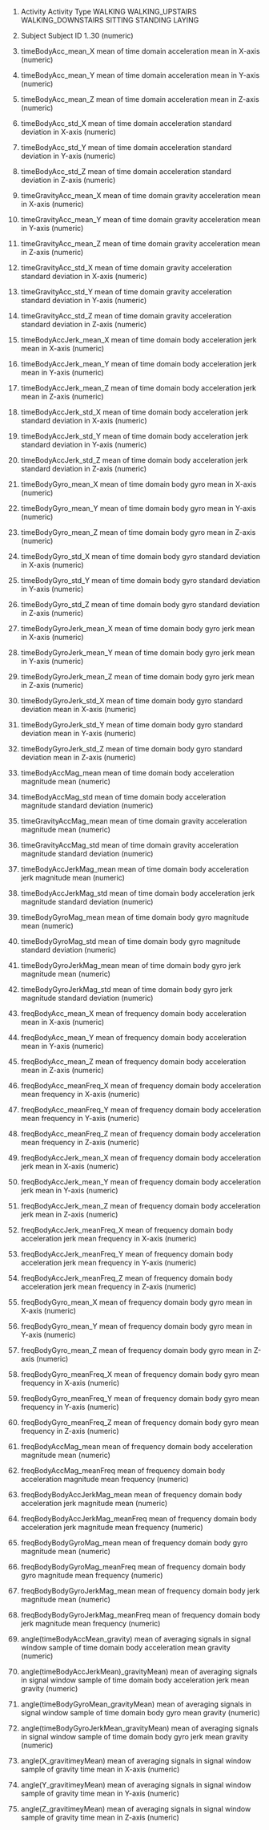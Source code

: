 1.  Activity
	Activity Type
		WALKING
		WALKING_UPSTAIRS
		WALKING_DOWNSTAIRS
		SITTING
		STANDING
		LAYING
2.  Subject
	Subject ID
	1..30 (numeric)

3.  timeBodyAcc_mean_X
	mean of time domain acceleration mean in X-axis (numeric)
5.  timeBodyAcc_mean_Y
	mean of time domain acceleration mean in Y-axis (numeric)
6.  timeBodyAcc_mean_Z
	mean of time domain acceleration mean in Z-axis (numeric)
7.  timeBodyAcc_std_X
	mean of time domain acceleration standard deviation in X-axis (numeric)
8.  timeBodyAcc_std_Y
	mean of time domain acceleration standard deviation in Y-axis (numeric)
9.  timeBodyAcc_std_Z
	mean of time domain acceleration standard deviation in Z-axis (numeric)
10.  timeGravityAcc_mean_X
	mean of time domain gravity acceleration mean in X-axis (numeric)
11.  timeGravityAcc_mean_Y
	mean of time domain gravity acceleration mean in Y-axis (numeric)
12.  timeGravityAcc_mean_Z
	mean of time domain gravity acceleration mean in Z-axis (numeric)
13.  timeGravityAcc_std_X
	mean of time domain gravity acceleration standard deviation in X-axis (numeric)
14.  timeGravityAcc_std_Y
	mean of time domain gravity acceleration standard deviation in Y-axis (numeric)
15.  timeGravityAcc_std_Z
	mean of time domain gravity acceleration standard deviation in Z-axis (numeric)
16.  timeBodyAccJerk_mean_X
	mean of time domain body acceleration jerk mean in X-axis (numeric)
17.  timeBodyAccJerk_mean_Y
	mean of time domain body acceleration jerk mean in Y-axis (numeric)
18.  timeBodyAccJerk_mean_Z
	mean of time domain body acceleration jerk mean in Z-axis (numeric)
19.  timeBodyAccJerk_std_X
	mean of time domain body acceleration jerk standard deviation in X-axis (numeric)
20.  timeBodyAccJerk_std_Y
	mean of time domain body acceleration jerk standard deviation in Y-axis (numeric)
21.  timeBodyAccJerk_std_Z
	mean of time domain body acceleration jerk standard deviation in Z-axis (numeric)
22.  timeBodyGyro_mean_X
	mean of time domain body gyro mean in X-axis (numeric)
23.  timeBodyGyro_mean_Y
	mean of time domain body gyro mean in Y-axis (numeric)
24.  timeBodyGyro_mean_Z
	mean of time domain body gyro mean in Z-axis (numeric)
25.  timeBodyGyro_std_X
	mean of time domain body gyro standard deviation in X-axis (numeric)
26.  timeBodyGyro_std_Y
	mean of time domain body gyro standard deviation in Y-axis (numeric)
27.  timeBodyGyro_std_Z
	mean of time domain body gyro standard deviation in Z-axis (numeric)
28.  timeBodyGyroJerk_mean_X
	mean of time domain body gyro jerk mean in X-axis (numeric)
28.  timeBodyGyroJerk_mean_Y
	mean of time domain body gyro jerk mean in Y-axis (numeric)
30.  timeBodyGyroJerk_mean_Z
	mean of time domain body gyro jerk mean in Z-axis (numeric)
31.  timeBodyGyroJerk_std_X
	mean of time domain body gyro standard deviation mean in X-axis (numeric)
32.  timeBodyGyroJerk_std_Y
	mean of time domain body gyro standard deviation mean in Y-axis (numeric)
33.  timeBodyGyroJerk_std_Z
	mean of time domain body gyro standard deviation mean in Z-axis (numeric)
34.  timeBodyAccMag_mean
	mean of time domain body acceleration magnitude mean (numeric)
35.  timeBodyAccMag_std
	mean of time domain body acceleration magnitude standard deviation (numeric)
36.  timeGravityAccMag_mean
	mean of time domain gravity acceleration magnitude mean (numeric)
37.  timeGravityAccMag_std
	mean of time domain gravity acceleration magnitude standard deviation (numeric)
38.  timeBodyAccJerkMag_mean
	mean of time domain body acceleration jerk magnitude mean (numeric)
39.  timeBodyAccJerkMag_std
	mean of time domain body acceleration jerk magnitude standard deviation (numeric)
40.  timeBodyGyroMag_mean
	mean of time domain body gyro magnitude mean (numeric)
41.  timeBodyGyroMag_std
	mean of time domain body gyro magnitude standard deviation (numeric)
42.  timeBodyGyroJerkMag_mean
	mean of time domain body gyro jerk magnitude mean (numeric)
43.  timeBodyGyroJerkMag_std
	mean of time domain body gyro jerk magnitude standard deviation (numeric)
44.  freqBodyAcc_mean_X
	mean of frequency domain body acceleration mean in X-axis (numeric)
45.  freqBodyAcc_mean_Y
	mean of frequency domain body acceleration mean in Y-axis (numeric)
46.  freqBodyAcc_mean_Z
	mean of frequency domain body acceleration mean in Z-axis (numeric)
47.  freqBodyAcc_meanFreq_X
	mean of frequency domain body acceleration mean frequency in X-axis (numeric)
48.  freqBodyAcc_meanFreq_Y
	mean of frequency domain body acceleration mean frequency in Y-axis (numeric)
49.  freqBodyAcc_meanFreq_Z
	mean of frequency domain body acceleration mean frequency in Z-axis (numeric)
50.  freqBodyAccJerk_mean_X
	mean of frequency domain body acceleration jerk mean in X-axis (numeric)
51.  freqBodyAccJerk_mean_Y
	mean of frequency domain body acceleration jerk mean in Y-axis (numeric)
52.  freqBodyAccJerk_mean_Z
	mean of frequency domain body acceleration jerk mean in Z-axis (numeric)
53.  freqBodyAccJerk_meanFreq_X
	mean of frequency domain body acceleration jerk mean frequency in X-axis (numeric)
54.  freqBodyAccJerk_meanFreq_Y
	mean of frequency domain body acceleration jerk mean frequency in Y-axis (numeric)
55.  freqBodyAccJerk_meanFreq_Z
	mean of frequency domain body acceleration jerk mean frequency in Z-axis (numeric)
56.  freqBodyGyro_mean_X
	mean of frequency domain body gyro mean in X-axis (numeric)
57.  freqBodyGyro_mean_Y
	mean of frequency domain body gyro mean in Y-axis (numeric)
58.  freqBodyGyro_mean_Z
	mean of frequency domain body gyro mean in Z-axis (numeric)
59.  freqBodyGyro_meanFreq_X
	mean of frequency domain body gyro mean frequency in X-axis (numeric)
60.  freqBodyGyro_meanFreq_Y
	mean of frequency domain body gyro mean frequency in Y-axis (numeric)
61.  freqBodyGyro_meanFreq_Z
	mean of frequency domain body gyro mean frequency in Z-axis (numeric)
62.  freqBodyAccMag_mean
	mean of frequency domain body acceleration magnitude mean (numeric)
63.  freqBodyAccMag_meanFreq
	mean of frequency domain body acceleration magnitude mean frequency (numeric)
64.  freqBodyBodyAccJerkMag_mean
	mean of frequency domain body acceleration jerk magnitude mean (numeric)
65.  freqBodyBodyAccJerkMag_meanFreq
	mean of frequency domain body acceleration jerk magnitude mean frequency (numeric)
66.  freqBodyBodyGyroMag_mean
	mean of frequency domain body gyro magnitude mean (numeric)
67.  freqBodyBodyGyroMag_meanFreq
	mean of frequency domain body gyro magnitude mean frequency (numeric)
68.  freqBodyBodyGyroJerkMag_mean
	mean of frequency domain body jerk magnitude mean (numeric)
69.  freqBodyBodyGyroJerkMag_meanFreq
	mean of frequency domain body jerk magnitude mean frequency (numeric)
70.  angle(timeBodyAccMean_gravity)
	mean of averaging signals in signal window sample of time domain body acceleration mean gravity (numeric)
71.  angle(timeBodyAccJerkMean)_gravityMean)
	mean of averaging signals in signal window sample of time domain body acceleration jerk mean gravity (numeric)
72.  angle(timeBodyGyroMean_gravityMean)
	mean of averaging signals in signal window sample of time domain body gyro mean gravity (numeric)
73.  angle(timeBodyGyroJerkMean_gravityMean)
	mean of averaging signals in signal window sample of time domain body gyro jerk mean gravity (numeric)
74.  angle(X_gravitimeyMean)
	mean of averaging signals in signal window sample of gravity time mean in X-axis (numeric)
75.  angle(Y_gravitimeyMean)
	mean of averaging signals in signal window sample of gravity time mean in Y-axis (numeric)
76.  angle(Z_gravitimeyMean)
	mean of averaging signals in signal window sample of gravity time mean in Z-axis (numeric)

